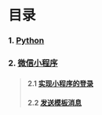 # 目录

### 1. [Python]()
### 2. [微信小程序](/wechat)
> #### 2.1 [实现小程序的登录](./wechat#2.1-实现小程序的登录)
> #### 2.2 [发送模板消息](./wechat#2.2-发送模板消息)